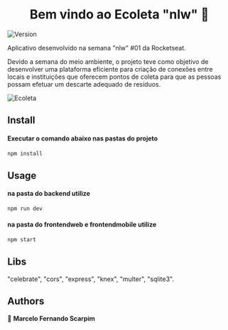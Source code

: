 <h1 align="center">Bem vindo ao Ecoleta "nlw" 👋</h1>
<p>
  <img alt="Version" src="https://img.shields.io/badge/version-1.0.0-blue.svg?cacheSeconds=2592000" />
</p>

Aplicativo desenvolvido na semana "nlw" #01 da Rocketseat.

Devido a semana do meio ambiente, o projeto teve como objetivo de desenvolver uma plataforma eficiente para criação de conexões entre 
locais e instituições que oferecem pontos de coleta para que as pessoas possam efetuar um descarte adequado de resíduos.

![Ecoleta](https://user-images.githubusercontent.com/7563681/84400600-9f2c7d00-abd8-11ea-9301-bf632029eaf0.png)

## Install
#### Executar o comando abaixo nas pastas do projeto

```sh
npm install 
```

## Usage
#### na pasta do backend utilize

```sh
npm run dev
```

#### na pasta do frontendweb e frontendmobile utilize

```sh
npm start
```

## Libs

"celebrate", "cors", "express", "knex", "multer", "sqlite3".

## Authors
👤 **Marcelo Fernando Scarpim**
